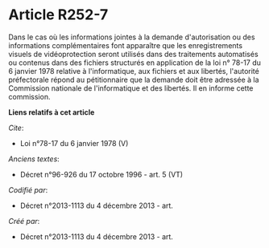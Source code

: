 # Article R252-7

Dans le cas où les informations jointes à la demande d'autorisation ou des informations complémentaires font apparaître que
les enregistrements visuels de vidéoprotection seront utilisés dans des traitements automatisés ou contenus dans des fichiers
structurés en application de la loi n° 78-17 du 6 janvier 1978 relative à l'informatique, aux fichiers et aux libertés,
l'autorité préfectorale répond au pétitionnaire que la demande doit être adressée à la Commission nationale de l'informatique
et des libertés. Il en informe cette commission.

**Liens relatifs à cet article**

_Cite_:

  - Loi n°78-17 du 6 janvier 1978 (V)

_Anciens textes_:

  - Décret n°96-926 du 17 octobre 1996 - art. 5 (VT)

_Codifié par_:

  - Décret n°2013-1113 du 4 décembre 2013 - art.

_Créé par_:

  - Décret n°2013-1113 du 4 décembre 2013 - art.
